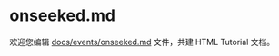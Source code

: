 onseeked.md
===

欢迎您编辑 <a target="__blank" href="https://github.com/jaywcjlove/html-tutorial/blob/main/docs/events/onseeked.md">docs/events/onseeked.md</a> 文件，共建 HTML Tutorial 文档。